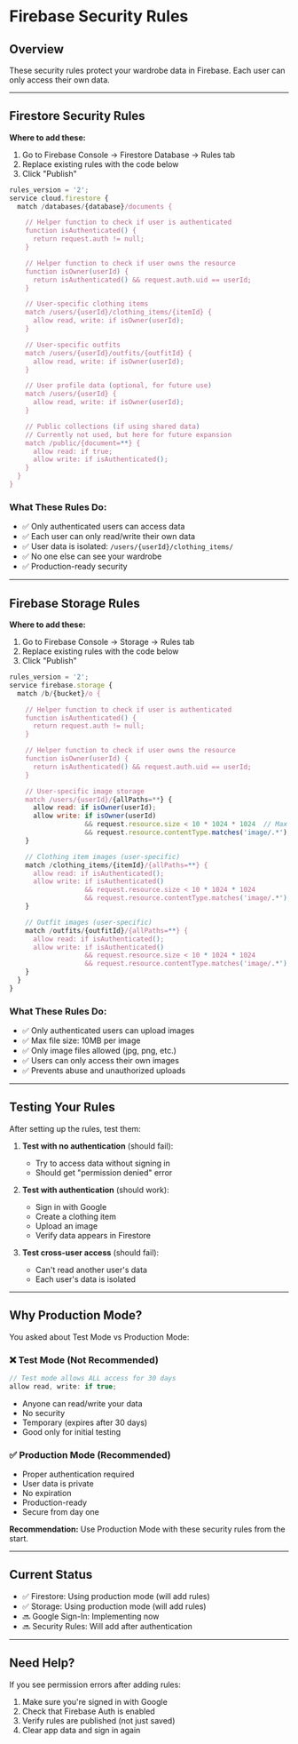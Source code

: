 # Firebase Security Rules

## Overview
These security rules protect your wardrobe data in Firebase. Each user can only access their own data.

---

## Firestore Security Rules

**Where to add these:**
1. Go to Firebase Console → Firestore Database → Rules tab
2. Replace existing rules with the code below
3. Click "Publish"

```javascript
rules_version = '2';
service cloud.firestore {
  match /databases/{database}/documents {

    // Helper function to check if user is authenticated
    function isAuthenticated() {
      return request.auth != null;
    }

    // Helper function to check if user owns the resource
    function isOwner(userId) {
      return isAuthenticated() && request.auth.uid == userId;
    }

    // User-specific clothing items
    match /users/{userId}/clothing_items/{itemId} {
      allow read, write: if isOwner(userId);
    }

    // User-specific outfits
    match /users/{userId}/outfits/{outfitId} {
      allow read, write: if isOwner(userId);
    }

    // User profile data (optional, for future use)
    match /users/{userId} {
      allow read, write: if isOwner(userId);
    }

    // Public collections (if using shared data)
    // Currently not used, but here for future expansion
    match /public/{document=**} {
      allow read: if true;
      allow write: if isAuthenticated();
    }
  }
}
```

### What These Rules Do:
- ✅ Only authenticated users can access data
- ✅ Each user can only read/write their own data
- ✅ User data is isolated: `/users/{userId}/clothing_items/`
- ✅ No one else can see your wardrobe
- ✅ Production-ready security

---

## Firebase Storage Rules

**Where to add these:**
1. Go to Firebase Console → Storage → Rules tab
2. Replace existing rules with the code below
3. Click "Publish"

```javascript
rules_version = '2';
service firebase.storage {
  match /b/{bucket}/o {

    // Helper function to check if user is authenticated
    function isAuthenticated() {
      return request.auth != null;
    }

    // Helper function to check if user owns the resource
    function isOwner(userId) {
      return isAuthenticated() && request.auth.uid == userId;
    }

    // User-specific image storage
    match /users/{userId}/{allPaths=**} {
      allow read: if isOwner(userId);
      allow write: if isOwner(userId)
                   && request.resource.size < 10 * 1024 * 1024  // Max 10MB per file
                   && request.resource.contentType.matches('image/.*');  // Only images
    }

    // Clothing item images (user-specific)
    match /clothing_items/{itemId}/{allPaths=**} {
      allow read: if isAuthenticated();
      allow write: if isAuthenticated()
                   && request.resource.size < 10 * 1024 * 1024
                   && request.resource.contentType.matches('image/.*');
    }

    // Outfit images (user-specific)
    match /outfits/{outfitId}/{allPaths=**} {
      allow read: if isAuthenticated();
      allow write: if isAuthenticated()
                   && request.resource.size < 10 * 1024 * 1024
                   && request.resource.contentType.matches('image/.*');
    }
  }
}
```

### What These Rules Do:
- ✅ Only authenticated users can upload images
- ✅ Max file size: 10MB per image
- ✅ Only image files allowed (jpg, png, etc.)
- ✅ Users can only access their own images
- ✅ Prevents abuse and unauthorized uploads

---

## Testing Your Rules

After setting up the rules, test them:

1. **Test with no authentication** (should fail):
   - Try to access data without signing in
   - Should get "permission denied" error

2. **Test with authentication** (should work):
   - Sign in with Google
   - Create a clothing item
   - Upload an image
   - Verify data appears in Firestore

3. **Test cross-user access** (should fail):
   - Can't read another user's data
   - Each user's data is isolated

---

## Why Production Mode?

You asked about Test Mode vs Production Mode:

### ❌ Test Mode (Not Recommended)
```javascript
// Test mode allows ALL access for 30 days
allow read, write: if true;
```
- Anyone can read/write your data
- No security
- Temporary (expires after 30 days)
- Good only for initial testing

### ✅ Production Mode (Recommended)
- Proper authentication required
- User data is private
- No expiration
- Production-ready
- Secure from day one

**Recommendation:** Use Production Mode with these security rules from the start.

---

## Current Status

- ✅ Firestore: Using production mode (will add rules)
- ✅ Storage: Using production mode (will add rules)
- 🔜 Google Sign-In: Implementing now
- 🔜 Security Rules: Will add after authentication

---

## Need Help?

If you see permission errors after adding rules:
1. Make sure you're signed in with Google
2. Check that Firebase Auth is enabled
3. Verify rules are published (not just saved)
4. Clear app data and sign in again
